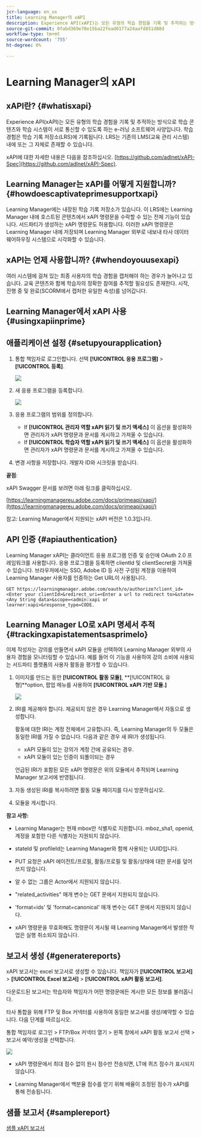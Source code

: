 ```yaml
---
jcr-language: en_us
title: Learning Manager의 xAPI
description: Experience API(xAPI)는 모든 유형의 학습 경험을 기록 및 추적하는 방식으로 학습 콘텐츠와 학습 시스템이 서로 통신할 수 있도록 하는 e-러닝 소프트웨어 사양입니다.
source-git-commit: 0fabd369e70e15ba22fead0177a24aafd851d88d
workflow-type: tm+mt
source-wordcount: '755'
ht-degree: 0%

---
```




# Learning Manager의 xAPI

## xAPI란? {#whatisxapi}

Experience API(xAPI)는 모든 유형의 학습 경험을 기록 및 추적하는 방식으로 학습 콘텐츠와 학습 시스템이 서로 통신할 수 있도록 하는 e-러닝 소프트웨어 사양입니다. 학습 경험은 학습 기록 저장소(LRS)에 기록됩니다. LRS는 기존의 LMS(교육 관리 시스템) 내에 또는 그 자체로 존재할 수 있습니다.

xAPI에 대한 자세한 내용은 다음을 참조하십시오.  [https://github.com/adlnet/xAPI-Spec](https://github.com/adlnet/xAPI-Spec).

## Learning Manager는 xAPI를 어떻게 지원합니까? {#howdoescaptivateprimesupportxapi}

Learning Manager에는 내장된 학습 기록 저장소가 있습니다. 이 LRS에는 Learning Manager 내에 호스트된 콘텐츠에서 xAPI 명령문을 수락할 수 있는 전체 기능이 있습니다. 서드파티가 생성하는 xAPI 명령문도 허용합니다. 이러한 xAPI 명령문은 Learning Manager 내에 저장되며 Learning Manager 외부로 내보내 타사 데이터 웨어하우징 시스템으로 시각화할 수 있습니다.

## xAPI는 언제 사용합니까? {#whendoyouusexapi}

여러 시스템에 걸쳐 있는 최종 사용자의 학습 경험을 캡처해야 하는 경우가 늘어나고 있습니다.  교육 콘텐츠와 함께 학습자의 정확한 참여를 추적할 필요성도 존재한다. 시작, 진행 중 및 완료(SCORM에서 캡처한 유일한 속성)를 넘어갑니다.

## Learning Manager에서 xAPI 사용 {#usingxapiinprime}

## 애플리케이션 설정 {#setupyourapplication}

1. 통합 책임자로 로그인합니다. 선택 **[!UICONTROL 응용 프로그램]** > **[!UICONTROL 등록]**.

   ![](assets/appregistration.png)

1. 새 응용 프로그램을 등록합니다.

   ![](assets/appregistration.png)

1. 응용 프로그램의 범위를 정의합니다.

   * If **[!UICONTROL 관리자 역할 xAPI 읽기 및 쓰기 액세스]** 이 옵션을 활성화하면 관리자가 xAPI 명령문과 문서를 게시하고 가져올 수 있습니다.
   * If **[!UICONTROL 학습자 역할 xAPI 읽기 및 쓰기 액세스]** 이 옵션을 활성화하면 관리자가 xAPI 명령문과 문서를 게시하고 가져올 수 있습니다.

1. 변경 사항을 저장합니다. 개발자 ID와 시크릿을 받습니다.

**끝점**:

xAPI Swagger 문서를 보려면 아래 링크를 클릭하십시오.

[https://learningmanagereu.adobe.com/docs/primeapi/xapi/](https://learningmanagereu.adobe.com/docs/primeapi/xapi/)

참고: Learning Manager에서 지원되는 xAPI 버전은 1.0.3입니다.

## API 인증 {#apiauthentication}

Learning Manager xAPI는 클라이언트 응용 프로그램 인증 및 승인에 OAuth 2.0 프레임워크를 사용합니다. 응용 프로그램을 등록하면 clientId 및 clientSecret을 가져올 수 있습니다. 브라우저에서는 SSO, Adobe ID 등 사전 구성된 계정을 이용하여 Learning Manager 사용자를 인증하는 Get URL이 사용됩니다.

```
GET https://learningmanager.adobe.com/oauth/o/authorize?client_id=<Enter your clientId>&redirect_uri=<Enter a url to redirect to>&state=<Any String data>&scope=<admin:xapi or learner:xapi>&response_type=CODE.
```

## Learning Manager LO로 xAPI 명세서 추적 {#trackingxapistatementsasprimelo}

이제 작성자는 강의를 만들면서 xAPI 모듈을 선택하여 Learning Manager 외부의 사용자 경험을 모니터링할 수 있습니다. 예를 들어 이 기능을 사용하여 강의 소비에 사용되는 서드파티 플랫폼의 사용자 활동을 평가할 수 있습니다.

1. 이미지를 만드는 동안 **[!UICONTROL 활동 모듈]**, **[!UICONTROL 유형]**option, 팝업 메뉴를 사용하여  **[!UICONTROL xAPI 기반 모듈.]**

   ![](assets/xapimodulecreation.png)

1. IRI를 제공해야 합니다. 제공되지 않은 경우 Learning Manager에서 자동으로 생성합니다.

   활동에 대한 IRI는 계정 전체에서 고유합니다. 즉, Learning Manager의 두 모듈은 동일한 IRI를 가질 수 없습니다. 다음과 같은 경우 새 IRI가 생성됩니다.

   * xAPI 모듈이 있는 강의가 계정 간에 공유되는 경우.
   * xAPI 모듈이 있는 인증이 되풀이되는 경우



   언급된 IRI가 포함된 모든 xAPI 명령문은 위의 모듈에서 추적되며 Learning Manager 보고서에 반영됩니다.

1. 자동 생성된 IRI를 복사하려면 활동 모듈 페이지를 다시 방문하십시오.
1. 모듈을 게시합니다.

**참고 사항:**

* Learning Manager는 현재 mbox만 식별자로 지원합니다. mboz_sha1, openid, 계정을 포함한 다른 식별자는 지원되지 않습니다.

* stateId 및 profileId는 Learning Manager와 함께 사용되는 UUID입니다.
* PUT 요청은 xAPI 에이전트/프로필, 활동/프로필 및 활동/상태에 대한 문서를 덮어쓰지 않습니다.
* 알 수 없는 그룹은 Actor에서 지원되지 않습니다.
* &quot;related_activities&quot; 매개 변수는 GET 문에서 지원되지 않습니다.
* &#39;format=ids&#39; 및 &#39;format=canonical&#39; 매개 변수는 GET 문에서 지원되지 않습니다.
* xAPI 명령문을 무효화해도 명령문이 게시될 때 Learning Manager에서 발생한 작업은 실행 취소되지 않습니다.

## 보고서 생성 {#generatereports}

xAPI 보고서는 excel 보고서로 생성할 수 있습니다. 책임자가 **[!UICONTROL 보고서]** > **[!UICONTROL Excel 보고서]** > **[!UICONTROL xAPI 활동 보고서]**.

다운로드된 보고서는 학습자와 책임자가 어떤 명령문에든 게시한 모든 정보를 불러옵니다.

타사 통합을 위해 FTP 및 Box 커넥터를 사용하여 동일한 보고서를 생성/예약할 수 있습니다. 다음 단계를 따르십시오.

통합 책임자로 로그인 > FTP/Box 커넥터 열기 > 왼쪽 창에서 xAPI 활동 보고서 선택 > 보고서 예약/생성을 선택합니다.

![](assets/xapischedule.png)

* xAPI 명령문에서 최대 점수 없이 원시 점수만 전송되면, LT에 퀴즈 점수가 표시되지 않습니다.

* Learning Manager에서 백분율 점수를 얻기 위해 배율이 조정된 점수가 xAPI를 통해 전송됩니다.

## 샘플 보고서 {#samplereport}

[샘플 xAPI 보고서](assets/xapireport8842560559890766717csv.zip)
